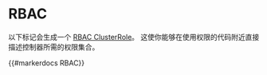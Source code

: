 # RBAC

以下标记会生成一个 [RBAC ClusterRole](https://kubernetes.io/docs/reference/access-authn-authz/rbac/#role-and-clusterrole)。
这使你能够在使用权限的代码附近直接描述控制器所需的权限集合。

{{#markerdocs RBAC}}
